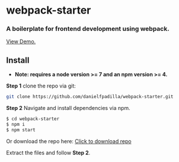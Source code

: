 # webpack-starter

### A boilerplate for frontend development using webpack.
[View Demo.](https://boatman-seal-10240.netlify.com/)

## Install

* **Note: requires a node version >= 7 and an npm version >= 4.**

**Step 1** clone the repo via git:

```bash
git clone https://github.com/danielfpadilla/webpack-starter.git
```

**Step 2** Navigate and install dependencies via npm. 

```bash
$ cd webpack-starter
$ npm i
$ npm start
```

Or download the repo here:
[Click to download repo](https://github.com/danielfpadilla/webpack-starter/archive/master.zip)

Extract the files and follow **Step 2**.


